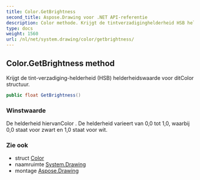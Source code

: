 ```yaml
---
title: Color.GetBrightness
second_title: Aspose.Drawing voor .NET API-referentie
description: Color methode. Krijgt de tintverzadiginghelderheid HSB helderheidswaarde voor ditColor structuur.
type: docs
weight: 1560
url: /nl/net/system.drawing/color/getbrightness/
---
```

## Color.GetBrightness method

Krijgt de tint-verzadiging-helderheid (HSB) helderheidswaarde voor ditColor structuur.

```csharp
public float GetBrightness()
```

### Winstwaarde

De helderheid hiervanColor . De helderheid varieert van 0,0 tot 1,0, waarbij 0,0 staat voor zwart en 1,0 staat voor wit.

### Zie ook

* struct [Color](../)
* naamruimte [System.Drawing](../../color/)
* montage [Aspose.Drawing](../../../)


